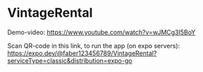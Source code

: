# VintageRental

Demo-video: https://www.youtube.com/watch?v=wJMCg3I5BoY

Scan QR-code in this link, to run the app (on expo servers): https://expo.dev/@faber123456789/VintageRental?serviceType=classic&distribution=expo-go
